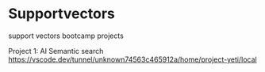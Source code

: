 # Supportvectors
support vectors bootcamp projects

Project 1: AI Semantic search
https://vscode.dev/tunnel/unknown74563c465912a/home/project-yeti/local
